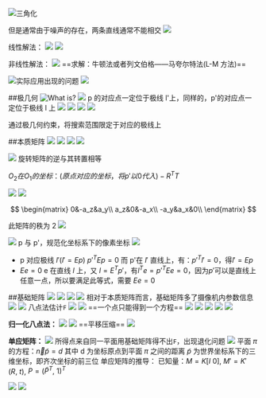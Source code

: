![三角化](images/20231107144655.png)

但是通常由于噪声的存在，两条直线通常不能相交
![](images/20231107144824.png)

线性解法：
![](images/20231107144928.png)
![](images/20231107144955.png)

非线性解法：
![](images/20231107145021.png)
==求解：牛顿法或者列文伯格——马夸尔特法(L-M 方法)==

![实际应用出现的问题](images/20231107145320.png)
![](images/20231107145352.png)

##极几何
![What is?](images/20231107145823.png)
![](images/20231107145906.png)
p 的对应点一定位于极线 l'上，同样的，p'的对应点一定位于极线 l 上
![](images/20231107150042.png)
![](images/20231107150311.png)
![](images/20231107150501.png)
![](images/20231107150411.png)

通过极几何约束，将搜索范围限定于对应的极线上

##本质矩阵
![](images/20231107150725.png)
![](images/20231107150826.png)
![](images/20231107150900.png)
![](images/20231107151139.png)

![](images/20231107151423.png)
旋转矩阵的逆与其转置相等

$O_2 在 O_1 的坐标：(原点对应的坐标，将p'以0代入)-R^TT$

![](images/20231107152325.png)
![](images/20231107152407.png)

$$
\begin{matrix}
    0&-a_z&a_y\\
    a_z&0&-a_x\\
    -a_y&a_x&0\\
\end{matrix}
$$

此矩阵的秩为 2
![](images/20231107153208.png)

![](images/20231107153411.png)
p 与 p'，规范化坐标系下的像素坐标
![](images/20231107155737.png)

- p 对应极线 $l'(l' = Ep)$
  $p'^TEp = 0$ 而 p'在 $l'$ 直线上，有：$p'^Tl' = 0$，得$l' = Ep$
- $Ee = 0$
  e 在直线 $l$ 上，又 $l = E^Tp'$，有$l^Te = p'^TEe = 0$，因为$p'$可以是直线上任意一点，所以要满足此等式，需要 $Ee = 0$

##基础矩阵
![](images/20231107160644.png)
![](images/20231107160719.png)
![](images/20231107160941.png)
![](images/20231107161043.png)
相对于本质矩阵而言，基础矩阵多了摄像机内参数信息
![](images/20231107161226.png)
![](images/20231107162537.png)
八点法估计`F`
![](images/20231107162739.png)
![](images/20231107162819.png)
==一个点只能得到一个方程==
![](images/20231107163008.png)
![](images/20231107163033.png)
![](images/20231107163115.png)
![](images/20231107163151.png)
![](images/20231107163510.png)

**归一化八点法：**
![](images/20231107163616.png)
![](images/20231107163850.png)
==平移压缩==
![](images/20231107164338.png)

**单应矩阵：**
![](images/20231107164852.png)
所得点来自同一平面用基础矩阵得不出`F`，出现退化问题
![](images/20231107165747.png)
平面 $\pi$ 的方程：$\vec{n}\tilde{p} = d$ 其中 d 为坐标原点到平面 $\pi$ 之间的距离
$\tilde{p}$ 为世界坐标系下的三维坐标，即齐次坐标的前三位
单应矩阵的推导：
已知量：$M = K[I \ 0]$, $M' = K'(R,\ t)$, $P = ( \tilde{P}^T,\ 1)^T$

![](images/20231107165844.png)
![](images/20231107165900.png)
